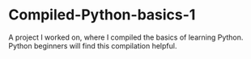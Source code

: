 # Compiled-Python-basics-1
A project I worked on, where I compiled the basics of learning Python. Python beginners will find this compilation helpful.
